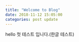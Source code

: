 ```yaml
---
title: "Welcome to Blog"
date: 2018-11-12 15:05:00
categories: post update
---
```


hello 
첫 테스트 입니다.(한글 테스트)

